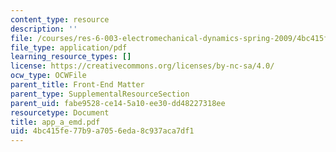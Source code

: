 ```yaml
---
content_type: resource
description: ''
file: /courses/res-6-003-electromechanical-dynamics-spring-2009/4bc415fe77b9a7056eda8c937aca7df1_app_a_emd.pdf
file_type: application/pdf
learning_resource_types: []
license: https://creativecommons.org/licenses/by-nc-sa/4.0/
ocw_type: OCWFile
parent_title: Front-End Matter
parent_type: SupplementalResourceSection
parent_uid: fabe9528-ce14-5a10-ee30-dd48227318ee
resourcetype: Document
title: app_a_emd.pdf
uid: 4bc415fe-77b9-a705-6eda-8c937aca7df1
---
```

